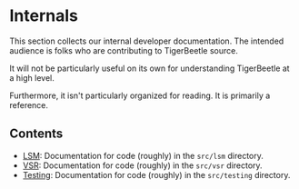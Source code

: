 # Internals

This section collects our internal developer documentation. The
intended audience is folks who are contributing to TigerBeetle source.

It will not be particularly useful on its own for understanding
TigerBeetle at a high level.

Furthermore, it isn't particularly organized for reading. It is
primarily a reference.

## Contents

- [LSM](./lsm.md): Documentation for code (roughly) in the `src/lsm` directory.
- [VSR](./vsr.md): Documentation for code (roughly) in the `src/vsr` directory.
- [Testing](./testing.md): Documentation for code (roughly) in the `src/testing` directory.
